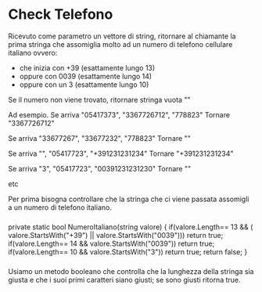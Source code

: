 # Check Telefono

Ricevuto come parametro un vettore di string, ritornare al chiamante la prima stringa che assomiglia molto ad un numero di telefono cellulare italiano ovvero:
- che inizia con +39 (esattamente lungo  13)
- oppure con 0039 (esattamente lungo 14)
- oppure con un 3 (esattamente lungo 10)

Se il numero non viene trovato, ritornare stringa vuota ""

Ad esempio.
Se arriva "05417373", "3367726712",  "778823"
Tornare "3367726712"

Se arriva "33677267", "33677232",  "778823"
Tornare ""

Se arriva "", "05417723",  "+391231231234"
Tornare "+391231231234"

Se arriva "3", "05417723",  "00391231231230"
Tornare ""

etc


Per prima bisogna controllare che la stringa che ci viene passata assomigli a un numero di telefono italiano. 
###
private static bool NumeroItaliano(string valore)
    {
        if(valore.Length== 13 && ( valore.StartsWith("+39") || valore.StartsWith("0039")))
        return true;
        if(valore.Length== 14 && valore.StartsWith("0039"))
        return true;
        if(valore.Length== 10 && valore.StartsWith("3"))
        return true;
        return false;
    }
###
Usiamo un metodo booleano che controlla che la lunghezza della stringa sia giusta e che i suoi primi caratteri siano giusti; se sono giusti ritorna true. 

